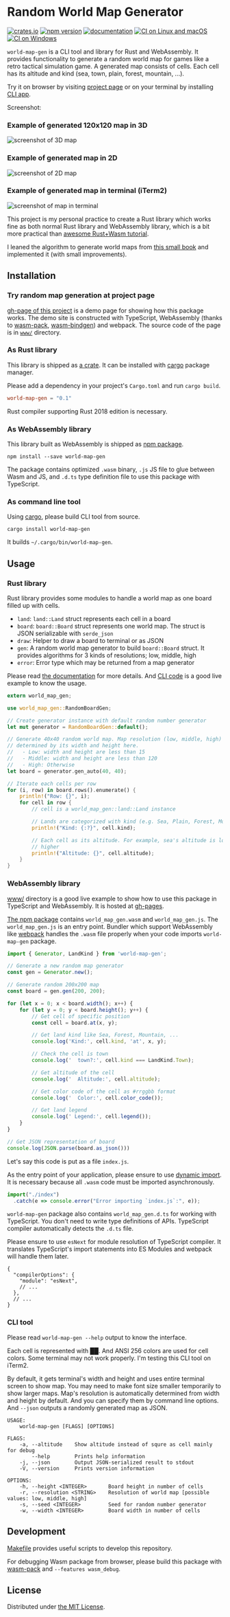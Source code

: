 Random World Map Generator
==========================
[![crates.io][crate-badge]][crate]
[![npm version][npm-badge]][npm]
[![documentation][doc-badge]][doc]
[![CI on Linux and macOS][travis-ci-badge]][travis-ci]
[![CI on Windows][appveyor-badge]][appveyor]

`world-map-gen` is a CLI tool and library for Rust and WebAssembly.
It provides functionality to generate a random world map for games like a retro tactical simulation game.
A generated map consists of cells. Each cell has its altitude and kind (sea, town, plain, forest, mountain, ...).

Try it on browser by visiting [project page][proj] or on your terminal by installing [CLI app][crate].

Screenshot:

### Example of generated 120x120 map in 3D

![screenshot of 3D map](https://github.com/rhysd/ss/blob/master/world-map-gen/3d.png?raw=true)

### Example of generated map in 2D

![screenshot of 2D map](https://github.com/rhysd/ss/blob/master/world-map-gen/2d.png?raw=true)

### Example of generated map in terminal (iTerm2)

![screenshot of map in terminal](https://github.com/rhysd/ss/blob/master/world-map-gen/term.png?raw=true)

This project is my personal practice to create a Rust library which works fine as both normal Rust
library and WebAssembly library, which is a bit more practical than
[awesome Rust+Wasm tutorial](https://rustwasm.github.io/book/game-of-life/introduction.html).

I leaned the algorithm to generate world maps from [this small book](https://www.amazon.com/dp/B07MXZTTCW)
and implemented it (with small improvements).



## Installation

### Try random map generation at project page

[gh-page of this project][proj] is a demo page for showing how this package works. The demo site
is constructed with TypeScript, WebAssembly (thanks to [wasm-pack][], [wasm-bindgen][]) and webpack.
The source code of the page is in [`www/`](./www) directory.

### As Rust library

This library is shipped as [a crate][crate]. It can be installed with [cargo][]
package manager.

Please add a dependency in your project's `Cargo.toml` and run `cargo build`.

```toml
world-map-gen = "0.1"
```

Rust compiler supporting Rust 2018 edition is necessary.

### As WebAssembly library

This library built as WebAssembly is shipped as [npm package][npm].

```
npm install --save world-map-gen
```

The package contains optimized `.wasm` binary, `.js` JS file to glue between Wasm and JS, and `.d.ts`
type definition file to use this package with TypeScript.

### As command line tool

Using [cargo][], please build CLI tool from source.

```
cargo install world-map-gen
```

It builds `~/.cargo/bin/world-map-gen`.



## Usage

### Rust library

Rust library provides some modules to handle a world map as one board filled up with cells.

- `land`: `land::Land` struct represents each cell in a board
- `board`: `board::Board` struct represents one world map. The struct is JSON serializable with
  `serde_json`
- `draw`: Helper to draw a board to terminal or as JSON
- `gen`: A random world map generator to build `board::Board` struct. It provides algorithms for
  3 kinds of resolutions; low, middle, high
- `error`: Error type which may be returned from a map generator

Please read [the documentation][doc] for more details. And [CLI code](./src/main.rs) is a good
live example to know the usage.

```rust
extern world_map_gen;

use world_map_gen::RandomBoardGen;

// Create generator instance with default random number generator
let mut generator = RandomBoardGen::default();

// Generate 40x40 random world map. Map resolution (low, middle, high) is automatically
// determined by its width and height here.
//   - Low: width and height are less than 15
//   - Middle: width and height are less than 120
//   - High: Otherwise
let board = generator.gen_auto(40, 40);

// Iterate each cells per row
for (i, row) in board.rows().enumerate() {
    println!("Row: {}", i);
    for cell in row {
        // cell is a world_map_gen::land::Land instance

        // Lands are categorized with kind (e.g. Sea, Plain, Forest, Mountain, ...)
        println!("Kind: {:?}", cell.kind);

        // Each cell as its altitude. For example, sea's altitude is lower and mountain's is
        // higher
        println!("Altitude: {}", cell.altitude);
    }
}
```

### WebAssembly library

[www/](./www) directory is a good live example to show how to use this package in TypeScript and
WebAssembly. It is hosted at [gh-pages][proj].

[The npm package][npm] contains `world_map_gen.wasm` and `world_map_gen.js`. The `world_map_gen.js`
is an entry point. Bundler which support WebAssembly like [webpack](https://github.com/webpack/webpack)
handles the `.wasm` file properly when your code imports `world-map-gen` package.

```javascript
import { Generator, LandKind } from 'world-map-gen';

// Generate a new random map generator
const gen = Generator.new();

// Generate random 200x200 map
const board = gen.gen(200, 200);

for (let x = 0; x < board.width(); x++) {
    for (let y = 0; y < board.height(); y++) {
        // Get cell of specific position
        const cell = board.at(x, y);

        // Get land kind like Sea, Forest, Mountain, ...
        console.log('Kind:', cell.kind, 'at', x, y);

        // Check the cell is town
        console.log('  town?:', cell.kind === LandKind.Town);

        // Get altitude of the cell
        console.log('  Altitude:', cell.altitude);

        // Get color code of the cell as #rrggbb format
        console.log('  Color:', cell.color_code());

        // Get land legend
        console.log(' Legend:', cell.legend());
    }
}

// Get JSON representation of board
console.log(JSON.parse(board.as_json()))
```

Let's say this code is put as a file `index.js`.

As the entry point of your application, please ensure to use [dynamic import](https://github.com/tc39/proposal-dynamic-import/#import).
It is necessary because all `.wasm` code must be imported asynchronously.

```javascript
import("./index")
  .catch(e => console.error("Error importing `index.js`:", e));
```

`world-map-gen` package also contains `world_map_gen.d.ts` for working with TypeScript. You don't
need to write type definitions of APIs. TypeScript compiler automatically detects the `.d.ts` file.

Please ensure to use `esNext` for module resolution of TypeScript compiler. It translates
TypeScript's import statements into ES Modules and webpack will handle them later.

```
{
  "compilerOptions": {
    "module": "esNext",
    // ...
  },
  // ...
}
```

### CLI tool

Please read `world-map-gen --help` output to know the interface.

Each cell is represented with ██. And ANSI 256 colors are used for cell colors. Some terminal
may not work properly. I'm testing this CLI tool on iTerm2.

By default, it gets terminal's width and height and uses entire terminal screen to show map.
You may need to make font size smaller temporarily to show larger maps. Map's resolution is
automatically determined from width and height by default. And you can specify them by command line
options. And `--json` outputs a randomly generated map as JSON.

```
USAGE:
    world-map-gen [FLAGS] [OPTIONS]

FLAGS:
    -a, --altitude    Show altitude instead of squre as cell mainly for debug
        --help        Prints help information
    -j, --json        Output JSON-serialized result to stdout
    -V, --version     Prints version information

OPTIONS:
    -h, --height <INTEGER>       Board height in number of cells
    -r, --resolution <STRING>    Resolution of world map [possible values: low, middle, high]
    -s, --seed <INTEGER>         Seed for random number generator
    -w, --width <INTEGER>        Board width in number of cells
```



## Development

[Makefile](./Makefile) provides useful scripts to develop this repository.

For debugging Wasm package from browser, please build this package with [wasm-pack][] and
`--features wasm_debug`.



## License

Distributed under [the MIT License](LICENSE.txt).


[proj]: https://rhysd.github.io/world-map-gen
[crate]: https://crates.io/crates/world-map-gen
[crate-badge]: https://img.shields.io/crates/v/world-map-gen.svg
[npm-badge]: https://badge.fury.io/js/world-map-gen.svg
[npm]: https://www.npmjs.com/package/world-map-gen
[doc-badge]: https://docs.rs/world-map-gen/badge.svg
[doc]: https://docs.rs/world-map-gen
[wasm-pack]: https://github.com/rustwasm/wasm-pack
[wasm-bindgen]: https://github.com/rustwasm/wasm-bindgen
[cargo]: https://github.com/rust-lang/cargo
[appveyor-badge]: https://ci.appveyor.com/api/projects/status/aitu2ritu4rcsykb?svg=true
[appveyor]: https://ci.appveyor.com/project/rhysd/world-map-gen/branch/master
[travis-ci-badge]: https://travis-ci.org/rhysd/world-map-gen.svg?branch=master
[travis-ci]: https://travis-ci.org/rhysd/world-map-gen
